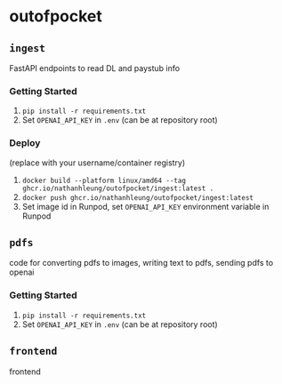 # outofpocket

## `ingest`

FastAPI endpoints to read DL and paystub info

### Getting Started

1. `pip install -r requirements.txt`
1. Set `OPENAI_API_KEY` in `.env` (can be at repository root)

### Deploy

(replace with your username/container registry)

1. `docker build --platform linux/amd64 --tag ghcr.io/nathanhleung/outofpocket/ingest:latest .`
1. `docker push ghcr.io/nathanhleung/outofpocket/ingest:latest`
1. Set image id in Runpod, set `OPENAI_API_KEY` environment variable in Runpod

## `pdfs`

code for converting pdfs to images, writing text to pdfs, sending pdfs to openai

### Getting Started

1. `pip install -r requirements.txt`
1. Set `OPENAI_API_KEY` in `.env` (can be at repository root)

## `frontend`

frontend
